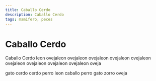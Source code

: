 ```yaml
---
title: Caballo Cerdo
description: Caballo Cerdo
tags: mamifero, peces
---
```


# Caballo Cerdo

Caballo Cerdo leon ovejaleon ovejaleon ovejaleon ovejaleon ovejaleon ovejaleon ovejaleon ovejaleon ovejaleon oveja

gato cerdo cerdo perro leon caballo perro gato zorro oveja